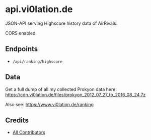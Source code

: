 # api.vi0lation.de

JSON-API serving Highscore history data of AirRivals.

CORS enabled.

## Endpoints

* `/api/ranking/highscore`

## Data

Get a full dump of all my collected Prokyon data here: https://cdn.vi0lation.de/files/prokyon_2012_07_27_to_2016_08_24.7z

Also see: https://www.vi0lation.de/ranking

## Credits

- [All Contributors][link-contributors]

[link-contributors]: ../../contributors
